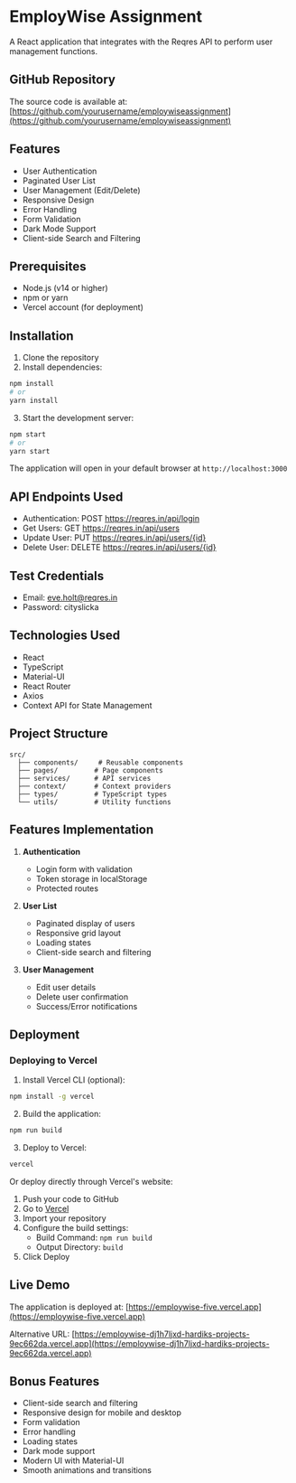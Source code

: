 # EmployWise Assignment

A React application that integrates with the Reqres API to perform user management functions.

## GitHub Repository

The source code is available at: [https://github.com/yourusername/employwiseassignment](https://github.com/yourusername/employwiseassignment)

## Features

- User Authentication
- Paginated User List
- User Management (Edit/Delete)
- Responsive Design
- Error Handling
- Form Validation
- Dark Mode Support
- Client-side Search and Filtering

## Prerequisites

- Node.js (v14 or higher)
- npm or yarn
- Vercel account (for deployment)

## Installation

1. Clone the repository
2. Install dependencies:
```bash
npm install
# or
yarn install
```

3. Start the development server:
```bash
npm start
# or
yarn start
```

The application will open in your default browser at `http://localhost:3000`

## API Endpoints Used

- Authentication: POST https://reqres.in/api/login
- Get Users: GET https://reqres.in/api/users
- Update User: PUT https://reqres.in/api/users/{id}
- Delete User: DELETE https://reqres.in/api/users/{id}

## Test Credentials

- Email: eve.holt@reqres.in
- Password: cityslicka

## Technologies Used

- React
- TypeScript
- Material-UI
- React Router
- Axios
- Context API for State Management

## Project Structure

```
src/
  ├── components/     # Reusable components
  ├── pages/         # Page components
  ├── services/      # API services
  ├── context/       # Context providers
  ├── types/         # TypeScript types
  └── utils/         # Utility functions
```

## Features Implementation

1. **Authentication**
   - Login form with validation
   - Token storage in localStorage
   - Protected routes

2. **User List**
   - Paginated display of users
   - Responsive grid layout
   - Loading states
   - Client-side search and filtering

3. **User Management**
   - Edit user details
   - Delete user confirmation
   - Success/Error notifications

## Deployment

### Deploying to Vercel

1. Install Vercel CLI (optional):
```bash
npm install -g vercel
```

2. Build the application:
```bash
npm run build
```

3. Deploy to Vercel:
```bash
vercel
```

Or deploy directly through Vercel's website:

1. Push your code to GitHub
2. Go to [Vercel](https://vercel.com)
3. Import your repository
4. Configure the build settings:
   - Build Command: `npm run build`
   - Output Directory: `build`
5. Click Deploy

## Live Demo

The application is deployed at: [https://employwise-five.vercel.app](https://employwise-five.vercel.app)

Alternative URL: [https://employwise-dj1h7ljxd-hardiks-projects-9ec662da.vercel.app](https://employwise-dj1h7ljxd-hardiks-projects-9ec662da.vercel.app)

## Bonus Features

- Client-side search and filtering
- Responsive design for mobile and desktop
- Form validation
- Error handling
- Loading states
- Dark mode support
- Modern UI with Material-UI
- Smooth animations and transitions 

